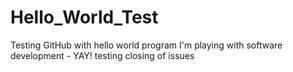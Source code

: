 # Hello_World_Test
Testing GitHub with hello world program
I'm playing with software development - YAY!
testing closing of issues
